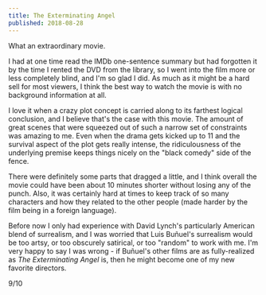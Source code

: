 ```yaml
---
title: The Exterminating Angel
published: 2018-08-28
---
```


What an extraordinary movie.

I had at one time read the IMDb one-sentence summary but had forgotten it by the time I rented the DVD from the library, so I went into the film more or less completely blind, and I'm so glad I did. As much as it might be a hard sell for most viewers, I think the best way to watch the movie is with no background information at all.

I love it when a crazy plot concept is carried along to its farthest logical conclusion, and I believe that's the case with this movie. The amount of great scenes that were squeezed out of such a narrow set of constraints was amazing to me. Even when the drama gets kicked up to 11 and the survival aspect of the plot gets really intense, the ridiculousness of the underlying premise keeps things nicely on the "black comedy" side of the fence.

There were definitely some parts that dragged a little, and I think overall the movie could have been about 10 minutes shorter without losing any of the punch. Also, it was certainly hard at times to keep track of so many characters and how they related to the other people (made harder by the film being in a foreign language).

Before now I only had experience with David Lynch's particularly American blend of surrealism, and I was worried that Luis Buñuel's surrealism would be too artsy, or too obscurely satirical, or too "random" to work with me. I'm very happy to say I was wrong - if Buñuel's other films are as fully-realized as _The Exterminating Angel_ is, then he might become one of my new favorite directors.

9/10
